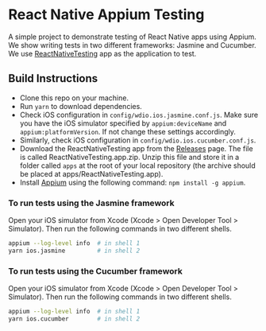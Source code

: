 # React Native Appium Testing

A simple project to demonstrate testing of React Native apps using Appium. We
show writing tests in two different frameworks: Jasmine and Cucumber. We use
[ReactNativeTesting](https://github.com/nareshbhatia/react-native-xcui-testing)
app as the application to test.

## Build Instructions

-   Clone this repo on your machine.
-   Run `yarn` to download dependencies.
-   Check iOS configuration in `config/wdio.ios.jasmine.conf.js`. Make sure you
    have the iOS simulator specified by `appium:deviceName` and
    `appium:platformVersion`. If not change these settings accordingly.
-   Similarly, check iOS configuration in `config/wdio.ios.cucumber.conf.js`.
-   Download the ReactNativeTesting app from the
    [Releases](https://github.com/nareshbhatia/react-native-xcui-testing/releases)
    page. The file is called ReactNativeTesting.app.zip. Unzip this file and
    store it in a folder called `apps` at the root of your local repository (the
    archive should be placed at apps/ReactNativeTesting.app).
-   Install [Appium](http://appium.io/) using the following command:
    `npm install -g appium`.

### To run tests using the Jasmine framework

Open your iOS simulator from Xcode (Xcode > Open Developer Tool > Simulator).
Then run the following commands in two different shells.

```bash
appium --log-level info  # in shell 1
yarn ios.jasmine         # in shell 2
```

### To run tests using the Cucumber framework

Open your iOS simulator from Xcode (Xcode > Open Developer Tool > Simulator).
Then run the following commands in two different shells.

```bash
appium --log-level info  # in shell 1
yarn ios.cucumber        # in shell 2
```
